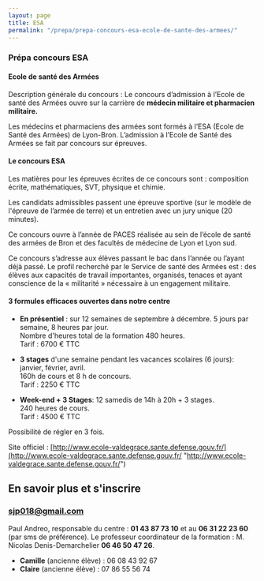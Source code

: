 ```yaml
---
layout: page
title: ESA
permalink: "/prepa/prepa-concours-esa-ecole-de-sante-des-armees/"
---
```


### Prépa concours ESA

#### Ecole de santé des Armées

Description générale du concours : Le concours d’admission à l’Ecole de santé des Armées ouvre sur la carrière de **médecin militaire et pharmacien militaire.**

Les médecins et pharmaciens des armées sont formés à l’ESA (Ecole de Santé des Armées) de Lyon-Bron. L’admission à l’Ecole de Santé des Armées se fait par concours sur épreuves.

#### Le concours ESA

Les matières pour les épreuves écrites de ce concours sont : composition écrite, mathématiques, SVT, physique et chimie.

Les candidats admissibles passent une épreuve sportive (sur le modèle de l'épreuve de l’armée de terre) et un entretien avec un jury unique (20 minutes).

Ce concours ouvre à l’année de PACES réalisée au sein de l’école de santé des armées de Bron et des facultés de médecine de Lyon et Lyon sud.

Ce concours s’adresse aux élèves passant le bac dans l’année ou l’ayant déjà passé. Le profil recherché par le Service de santé des Armées est : des élèves aux capacités de travail importantes, organisés, tenaces et ayant conscience de la « militarité » nécessaire à un engagement militaire.

#### 3 formules efficaces ouvertes dans notre centre

* **En présentiel** : sur 12 semaines de septembre à décembre. 5 jours par semaine, 8 heures par jour.  
  Nombre d'heures total de la formation 480 heures.  
  Tarif : 6700 € TTC


* **3 stages** d'une semaine pendant les vacances scolaires (6 jours): janvier, février, avril.  
  160h  de cours et 8 h de concours.  
  Tarif : 2250 € TTC


* **Week-end + 3 Stages**: 12 samedis de 14h à 20h + 3 stages.  
  240 heures de cours.  
  Tarif : 4500 € TTC

Possibilité de régler en 3 fois. 

Site officiel : [http://www.ecole-valdegrace.sante.defense.gouv.fr/](http://www.ecole-valdegrace.sante.defense.gouv.fr/ "http://www.ecole-valdegrace.sante.defense.gouv.fr/")

## En savoir plus et s'inscrire

### [sjp018@gmail.com](sjp018@gmail.com)

Paul Andreo, responsable du centre : **01 43 87 73 10** et au **06 31 22 23 60** (par sms de préférence).
Le professeur coordinateur de la formation : M. Nicolas Denis-Demarchelier **06 46 50 47 26**.

* **Camille** (ancienne élève) : 06 08 43 92 67
* **Claire** (ancienne élève) : 07 86 55 56 74
